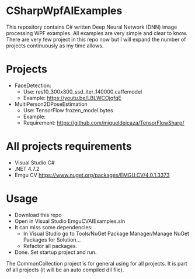 # CSharpWpfAIExamples
This repository contains C# written Deep Neural Network (DNN) image processing WPF examples. All examples are very simple and clear to know. There are very few project in this repo now but I will expand the number of projects continuously as my time allows.
# Projects
- FaceDetection: 
  - Use: res10_300x300_ssd_iter_140000.caffemodel
  - Example: https://youtu.be/LBLWCOjqfqE
- MultiPerson2DPoseEstimation
  - Use: TensorFlow frozen_model.bytes
  - Example: 
  - Requirement: https://github.com/migueldeicaza/TensorFlowSharp/ 
# All projects requirements
  - Visual Studio C#
  - .NET 4.7.2
  - Emgu CV https://www.nuget.org/packages/EMGU.CV/4.0.1.3373
# Usage
- Download this repo
- Open in Visual Studio EmguCVAIExamples.sln
- It can miss some dependencies: 
    - In Visual Studio go to Tools/NuGet Package Manager/Manage NuGet Packages for Solution...
    - Refactor all packages.
- Done. Set startup project and run.

The CommonCollection project is for general using for all projects. It is part of all projects (it will be an auto compiled dll file).
